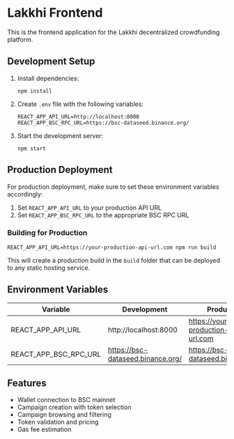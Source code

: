 # Lakkhi Frontend

This is the frontend application for the Lakkhi decentralized crowdfunding platform.

## Development Setup

1. Install dependencies:
   ```
   npm install
   ```

2. Create `.env` file with the following variables:
   ```
   REACT_APP_API_URL=http://localhost:8000
   REACT_APP_BSC_RPC_URL=https://bsc-dataseed.binance.org/
   ```

3. Start the development server:
   ```
   npm start
   ```

## Production Deployment

For production deployment, make sure to set these environment variables accordingly:

1. Set `REACT_APP_API_URL` to your production API URL
2. Set `REACT_APP_BSC_RPC_URL` to the appropriate BSC RPC URL

### Building for Production

```
REACT_APP_API_URL=https://your-production-api-url.com npm run build
```

This will create a production build in the `build` folder that can be deployed to any static hosting service.

## Environment Variables

| Variable | Development | Production |
|----------|-------------|------------|
| REACT_APP_API_URL | http://localhost:8000 | https://your-production-api-url.com |
| REACT_APP_BSC_RPC_URL | https://bsc-dataseed.binance.org/ | https://bsc-dataseed.binance.org/ |

## Features

- Wallet connection to BSC mainnet
- Campaign creation with token selection
- Campaign browsing and filtering
- Token validation and pricing
- Gas fee estimation 